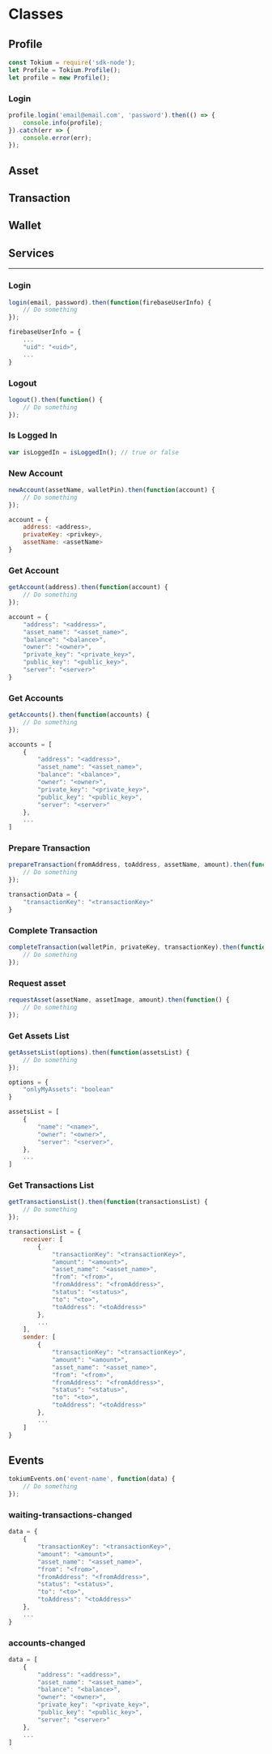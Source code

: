 # Classes

## Profile

```js
const Tokium = require('sdk-node');
let Profile = Tokium.Profile();
let profile = new Profile();
```

### Login

```js
profile.login('email@email.com', 'password').then(() => {
    console.info(profile);
}).catch(err => {
    console.error(err);
});
```

## Asset

## Transaction

## Wallet

## Services

------

### Login

```js
login(email, password).then(function(firebaseUserInfo) {
    // Do something
});
```

```js
firebaseUserInfo = {
    ...
    "uid": "<uid>",
    ...
}
```

### Logout

```js
logout().then(function() {
    // Do something
});
```

### Is Logged In

```js
var isLoggedIn = isLoggedIn(); // true or false
```

### New Account

```js
newAccount(assetName, walletPin).then(function(account) {
    // Do something
});
```

```js
account = {
    address: <address>,
    privateKey: <privkey>,
    assetName: <assetName>
}
```

### Get Account

```js
getAccount(address).then(function(account) {
    // Do something
});
```

```js
account = {
    "address": "<address>",
    "asset_name": "<asset_name>",
    "balance": "<balance>",
    "owner": "<owner>",
    "private_key": "<private_key>",
    "public_key": "<public_key>",
    "server": "<server>"
}
```

### Get Accounts

```js
getAccounts().then(function(accounts) {
    // Do something
});
```

```js
accounts = [
    {
        "address": "<address>",
        "asset_name": "<asset_name>",
        "balance": "<balance>",
        "owner": "<owner>",
        "private_key": "<private_key>",
        "public_key": "<public_key>",
        "server": "<server>"
    },
    ...
]
```

### Prepare Transaction

```js
prepareTransaction(fromAddress, toAddress, assetName, amount).then(function(transactionData) {
    // Do something
});
```

```js
transactionData = {
    "transactionKey": "<transactionKey>"
}
```

### Complete Transaction

```js
completeTransaction(walletPin, privateKey, transactionKey).then(function() {
    // Do something
});
```

### Request asset

```js
requestAsset(assetName, assetImage, amount).then(function() {
    // Do something
});
```

### Get Assets List

```js
getAssetsList(options).then(function(assetsList) {
    // Do something
});
```

```js
options = {
    "onlyMyAssets": "boolean"
}
```

```js
assetsList = [
    {
        "name": "<name>",
        "owner": "<owner>",
        "server": "<server>",
    },
    ...
]
```

### Get Transactions List

```js
getTransactionsList().then(function(transactionsList) {
    // Do something
});
```

```js
transactionsList = {
    receiver: [
        {
            "transactionKey": "<transactionKey>",
            "amount": "<amount>",
            "asset_name": "<asset_name>",
            "from": "<from>",
            "fromAddress": "<fromAddress>",
            "status": "<status>",
            "to": "<to>",
            "toAddress": "<toAddress>"
        },
        ...
    ],
    sender: [
        {
            "transactionKey": "<transactionKey>",
            "amount": "<amount>",
            "asset_name": "<asset_name>",
            "from": "<from>",
            "fromAddress": "<fromAddress>",
            "status": "<status>",
            "to": "<to>",
            "toAddress": "<toAddress>"
        },
        ...
    ]
}
```

## Events

```js
tokiumEvents.on('event-name', function(data) {
    // Do something
});
```

### waiting-transactions-changed

```js
data = {
    {
        "transactionKey": "<transactionKey>",
        "amount": "<amount>",
        "asset_name": "<asset_name>",
        "from": "<from>",
        "fromAddress": "<fromAddress>",
        "status": "<status>",
        "to": "<to>",
        "toAddress": "<toAddress>"
    },
    ...
}
```

### accounts-changed

```js
data = [
    {
        "address": "<address>",
        "asset_name": "<asset_name>",
        "balance": "<balance>",
        "owner": "<owner>",
        "private_key": "<private_key>",
        "public_key": "<public_key>",
        "server": "<server>"
    },
    ...
]
```